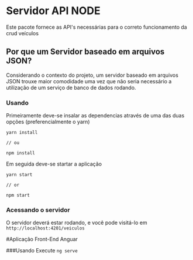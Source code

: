 # Servidor API NODE
Este pacote fornece as API's necessárias para o correto funcionamento da crud veículos

## Por que um Servidor baseado em arquivos JSON?

Considerando o contexto do projeto, um servidor baseado em arquivos JSON trouxe maior comodidade uma vez que não seria necessário a utilização de um serviço de banco de dados rodando.


### Usando

Primeiramente deve-se insalar as dependencias através de uma das duas opções (preferencialmente o yarn)
```
yarn install

// ou

npm install
```
Em seguida deve-se startar a aplicação

```
yarn start

// or

npm start
```

### Acessando o servidor 

O servidor deverá estar rodando, e você pode visitá-lo em `http://localhost:4201/veiculos `


#Aplicação Front-End Anguar


###Usando 
Execute `ng serve`

